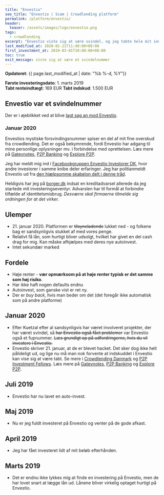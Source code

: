 ```yaml
---
title: "Envestio"
seo_title: "Envestio | Scam | Crowdlending platform"
permalink: /platform/envestio/
header:
  teaser: /assets/images/logo/envestio.png
tags:
  - crowdlending
excerpt: "Envestio viste sig at være svindel, og jeg tabte hele mit indestående."
last_modified_at: 2020-01-21T11:40:00+08:00
first_investment_at: 2019-03-01T10:00:00+08:00
toc: true
exit_message: viste sig at være et svindelnummer
---
```


**Opdateret**: {{ page.last_modified_at | date: "%b %-d, %Y"}}

**Første investeringsdato**: 1. marts 2019  
**Tabt renteindtægt**: 169 EUR
**Tabt indskud**: 1.500 EUR

## Envestio var et svindelnummer

Der er i øjeblikket ved at blive [lagt sag an mod Envestio](https://p2p.holdings/p2p-lawsuits).

### Januar 2020

Envestios mystiske forsvindingsnummer spiser en del af mit fine overskud fra crowdlending. Det er også bekymrende, fordi Envestio har adgang til mine personlige oplysninger mv. i forbindelse med oprettelsen. Læs mere på [Gatevnotes](https://www.gatevnotes.com/envestio-technical-evidence/), [P2P Banking](https://www.p2p-banking.com/countries/baltic-millions-at-stake-in-envestio-case-investors-calling-for-answers/) og [Explore P2P](https://explorep2p.com/envestio/). 

Jeg har meldt mig ind i [Facebookgruppen Envestio Investorer DK](https://www.facebook.com/groups/127110065133037/), hvor andre investorer i samme knibe deler erfaringer. Jeg har politianmeldt Envestio ud fra [den hjælpsomme skabelon delt i denne tråd](https://www.facebook.com/groups/127110065133037/permalink/127894991721211/).

Heldigvis har jeg på [borger.dk](https://www.borger.dk/internet-og-sikkerhed/identitetstyveri/kreditadvarsel) indsat en kreditadvarsel allerede da jeg startede mit investeringseventyr. Advarslen har til formål at forbindre tilfælde af identitetsmisbrug. _Desværre skal firmaerne tilmelde sig ordningen for at det virker._

## Ulemper

- 21\. januar 2020. Platformen er <del>tilsyneladende</del> lukket ned - og folkene bag er sandsynligvis stukket af med vores penge.
- Relativt få lån, som hurtigt bliver udsolgt, hvilket har givet en del cash drag for mig. Kan måske afhjælpes med deres nye autoinvest.
- Intet sekundær marked

## Fordele

- Høje renter - **vær opmærksom på at høje renter typisk er det samme som høj risiko**.
- Har ikke haft nogen defaults endnu
- Autoinvest, som ganske vist er ret ny.
- Der er _buy back_, hvis man beder om det (det foregår ikke automatisk som på andre platforme)

## Januar 2020

- Efter Kuetzal efter al sandsynligvis har været involveret projekter, der har været svindel, så <del>har Envestio også fået problemer</del> var Envestio også et fupnummer. <del>Læs grundigt op på udfordringerne, hvis du vil investere i Envestio.</del>
- Envestio skriver 21. januar, at de er blevet hacket. Det sker dog ikke helt pålideligt ud, og lige nu må man nok forvente at indskuddet i Envestio kan vise sig at være tabt. Se mere i [Crowdlending Danmark](https://www.facebook.com/groups/crowdlending/permalink/1484525341728635/) og [P2P Investment Fellows](https://www.facebook.com/groups/370350036872068/). Læs mere på [Gatevnotes](https://www.gatevnotes.com/envestio-technical-evidence/), [P2P Banking](https://www.p2p-banking.com/countries/baltic-millions-at-stake-in-envestio-case-investors-calling-for-answers/) og [Explore P2P](https://explorep2p.com/envestio/).

## Juli 2019

- Envestio har nu lavet en auto-invest. 

## Maj 2019

- Nu er jeg fuldt investeret på Envestio og venter på de gode afkast.

## April 2019

- Jeg har fået investeret lidt af mit beløb efterhånden.

## Marts 2019

- Det er endnu ikke lykkes mig at finde en investering på Envestio, men de har lovet snart at lægge lån ud. Lånene bliver virkelig optaget hurtigt på Envestio.
